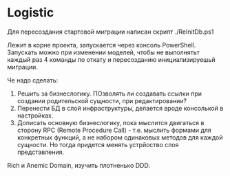 # Logistic

Для пересоздания стартовой миграции написан скрипт 
./ReInitDb.ps1

Лежит в корне проекта, запускается через консоль PowerShell.
Запускать можно при изменении моделей, чтобы не выполнятьт каждый раз 4 команды по откату и пересозданию инициализируешьй миграции.


Че надо сделать:
1. Решить за бизнеслогику. ПОзволять ли создавать ссылки при создании родительской сущности, при редактировании?
2. Перенести БД в слой инфраструктуры, делается вроде консолькой в настройках.
3. Дописать основную бизнеслогику, пока мыслится двигаться в сторону RPC  (Remote Procedure Call) - т.е. мыслить формами для конкретных функций, а не набором одинаковых методов для каждой сущности. Но тогда придется менять устрйоство слоя представления.

Rich и Anemic Domain, изучить плотненько DDD.